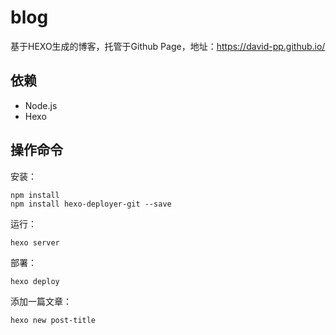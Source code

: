# blog
基于HEXO生成的博客，托管于Github Page，地址：https://david-pp.github.io/


## 依赖

- Node.js 
- Hexo


## 操作命令


安装：

```
npm install
npm install hexo-deployer-git --save
```

运行：

```
hexo server
``` 

部署：

```
hexo deploy
```

添加一篇文章：

```
hexo new post-title
```
